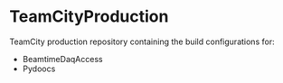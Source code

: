 # TeamCityProduction
TeamCity production repository containing the build configurations for:
* BeamtimeDaqAccess
* Pydoocs
